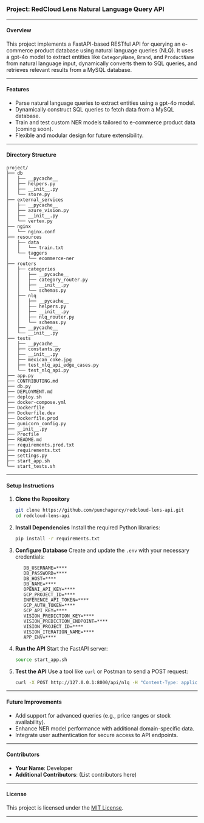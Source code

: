 ### **Project: RedCloud Lens Natural Language Query API**

---

#### **Overview**
This project implements a FastAPI-based RESTful API for querying an e-commerce product database using natural language queries (NLQ). It uses a gpt-4o model to extract entities like `CategoryName`, `Brand`, and `ProductName` from natural language input, dynamically converts them to SQL queries, and retrieves relevant results from a MySQL database.

---

#### **Features**
- Parse natural language queries to extract entities using a gpt-4o model.
- Dynamically construct SQL queries to fetch data from a MySQL database.
- Train and test custom NER models tailored to e-commerce product data (coming soon).
- Flexible and modular design for future extensibility.

---

#### **Directory Structure**
```
project/
├── db
│   ├── __pycache__
│   ├── helpers.py
│   ├── __init__.py
│   └── store.py
├── external_services
│   ├── __pycache__
│   ├── azure_vision.py
│   ├── __init__.py
│   └── vertex.py
├── nginx
│   └── nginx.conf
├── resources
│   ├── data
│   │   └── train.txt
│   └── taggers
│       └── ecommerce-ner
├── routers
│   ├── categories
│   │   ├── __pycache__
│   │   ├── category_router.py
│   │   ├── __init__.py
│   │   └── schemas.py
│   ├── nlq
│   │   ├── __pycache__
│   │   ├── helpers.py
│   │   ├── __init__.py
│   │   ├── nlq_router.py
│   │   └── schemas.py
│   ├── __pycache__
│   └── __init__.py
├── tests
│   ├── __pycache__
│   ├── constants.py
│   ├── __init__.py
│   ├── mexican_coke.jpg
│   ├── test_nlq_api_edge_cases.py
│   └── test_nlq_api.py
├── app.py
├── CONTRIBUTING.md
├── db.py
├── DEPLOYMENT.md
├── deploy.sh
├── docker-compose.yml
├── Dockerfile
├── Dockerfile.dev
├── Dockerfile.prod
├── gunicorn_config.py
├── __init__.py
├── Procfile
├── README.md
├── requirements.prod.txt
├── requirements.txt
├── settings.py
├── start_app.sh
└── start_tests.sh

```

---

#### **Setup Instructions**

1. **Clone the Repository**
   ```bash
   git clone https://github.com/punchagency/redcloud-lens-api.git
   cd redcloud-lens-api
   ```

2. **Install Dependencies**
   Install the required Python libraries:
   ```bash
   pip install -r requirements.txt
   ```

3. **Configure Database**
   Create and update the `.env` with your necessary credentials:
   ```text
      DB_USERNAME=****
      DB_PASSWORD=****
      DB_HOST=****
      DB_NAME=****
      OPENAI_API_KEY=****
      GCP_PROJECT_ID=****
      INFERENCE_API_TOKEN=****
      GCP_AUTH_TOKEN=****
      GCP_API_KEY=****
      VISION_PREDICTION_KEY=****
      VISION_PREDICTION_ENDPOINT=****
      VISION_PROJECT_ID=****
      VISION_ITERATION_NAME=****
      APP_ENV=****
   ```

4. **Run the API**
   Start the FastAPI server:
   ```bash
   source start_app.sh
   ```

5. **Test the API**
   Use a tool like `curl` or Postman to send a POST request:
   ```bash
   curl -X POST http://127.0.0.1:8000/api/nlq -H "Content-Type: application/json" -d '{"query": "Cheap Samsung Phones"}'
   ```

---

#### **Future Improvements**
- Add support for advanced queries (e.g., price ranges or stock availability).
- Enhance NER model performance with additional domain-specific data.
- Integrate user authentication for secure access to API endpoints.

---

#### **Contributors**
- **Your Name**: Developer
- **Additional Contributors**: (List contributors here)

---

#### **License**
This project is licensed under the [MIT License](LICENSE).

---
